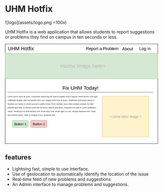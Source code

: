 # UHM Hotfix
![logo](assets/logo.png =100x)

UHM Hotfix is a web application that allows students to report suggestions or problems they find on campus in ten seconds or less. 

![init-mockup](assets/uhm_hf_home.png)

## features

<ul>
 <li> Lightning fast, simple to use interface.</li>
 <li> Use of geolocation to automatically identify the location of the issue</li>
 <li> Real-time feed of new  problems and suggestions</li>
 <li> An Admin interface to manage problems and suggestions.
</ul>

